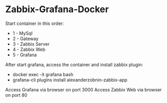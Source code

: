 # Zabbix-Grafana-Docker

Start container in this order:

- 1 - MySql
- 2 - Gateway
- 3 - Zabbix Server
- 4 - Zabbix Web
- 5 - Grafana

After start grafana, access the container and install zabbix plugin:

- docker exec -it grafana bash
- grafana-cli plugins install alexanderzobnin-zabbix-app

Access Grafana via browser on port 3000
Access Zabbix Web via browser on port 80
